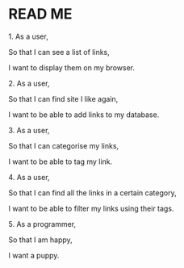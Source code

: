 <h1> READ ME </h1>

<p> 1. As a user,

So that I can see a list of links,

I want to display them on my browser.</p>

<p> 2. As a user,

So that I can find site I like again,

I want to be able to add links to my database.<p/>

<p> 3. As a user,

So that I can categorise my links,

I want to be able to tag my link.</p>

<p> 4. As a user,

So that I can find all the links in a certain category,

I want to be able to filter my links using their tags.</p>

<p> 5. As a programmer,

So that I am happy,

I want a puppy.</p>
